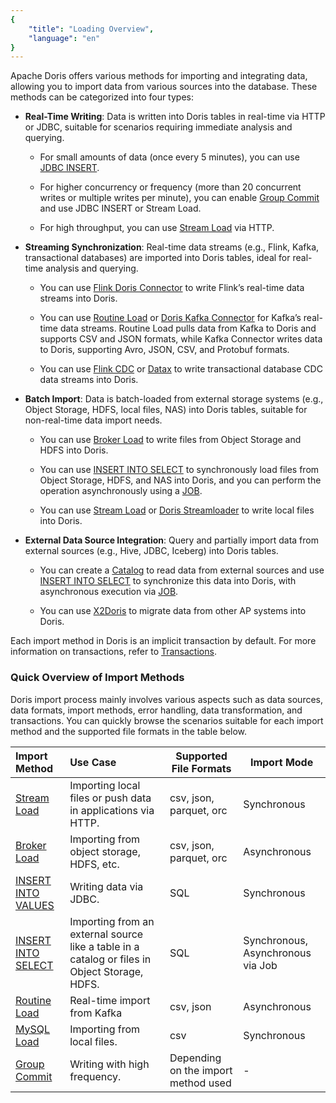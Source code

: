 ```yaml
---
{
    "title": "Loading Overview",
    "language": "en"
}
---
```


Apache Doris offers various methods for importing and integrating data, allowing you to import data from various sources into the database. These methods can be categorized into four types:

- **Real-Time Writing**: Data is written into Doris tables in real-time via HTTP or JDBC, suitable for scenarios requiring immediate analysis and querying.

    - For small amounts of data (once every 5 minutes), you can use [JDBC INSERT](./import-way/insert-into-manual.md).

    - For higher concurrency or frequency (more than 20 concurrent writes or multiple writes per minute), you can enable [Group Commit](./group-commit-manual.md) and use JDBC INSERT or Stream Load.

    - For high throughput, you can use [Stream Load](./import-way/stream-load-manual) via HTTP.

- **Streaming Synchronization**: Real-time data streams (e.g., Flink, Kafka, transactional databases) are imported into Doris tables, ideal for real-time analysis and querying.

    - You can use [Flink Doris Connector](../../ecosystem/flink-doris-connector.md) to write Flink’s real-time data streams into Doris.

    - You can use [Routine Load](./import-way/routine-load-manual.md) or [Doris Kafka Connector](../../ecosystem/doris-kafka-connector.md) for Kafka’s real-time data streams. Routine Load pulls data from Kafka to Doris and supports CSV and JSON formats, while Kafka Connector writes data to Doris, supporting Avro, JSON, CSV, and Protobuf formats.

    - You can use [Flink CDC](../../ecosystem/flink-doris-connector.md) or [Datax](../../ecosystem/datax.md) to write transactional database CDC data streams into Doris.

- **Batch Import**: Data is batch-loaded from external storage systems (e.g., Object Storage, HDFS, local files, NAS) into Doris tables, suitable for non-real-time data import needs.

    - You can use [Broker Load](./import-way/broker-load-manual.md) to write files from Object Storage and HDFS into Doris.

    - You can use [INSERT INTO SELECT](./import-way/insert-into-manual.md) to synchronously load files from Object Storage, HDFS, and NAS into Doris, and you can perform the operation asynchronously using a [JOB](../../admin-manual/workload-management/job-scheduler).

    - You can use [Stream Load](./import-way/stream-load-manual) or [Doris Streamloader](../../ecosystem/doris-streamloader.md) to write local files into Doris.

- **External Data Source Integration**: Query and partially import data from external sources (e.g., Hive, JDBC, Iceberg) into Doris tables.

    - You can create a [Catalog](../../lakehouse/lakehouse-overview.md) to read data from external sources and use [INSERT INTO SELECT](./import-way/insert-into-manual.md) to synchronize this data into Doris, with asynchronous execution via [JOB](../../admin-manual/workload-management/job-scheduler).
    
    - You can use [X2Doris](data-source/migrate-data-from-other-olap.md) to migrate data from other AP systems into Doris.

Each import method in Doris is an implicit transaction by default. For more information on transactions, refer to [Transactions](../transaction.md).

### Quick Overview of Import Methods

Doris import process mainly involves various aspects such as data sources, data formats, import methods, error handling, data transformation, and transactions. You can quickly browse the scenarios suitable for each import method and the supported file formats in the table below.

| Import Method                                      | Use Case                                   | Supported File Formats | Import Mode |
| :-------------------------------------------- | :----------------------------------------- | ----------------------- | -------- |
| [Stream Load](./import-way/stream-load-manual)           | Importing local files or push data in applications via HTTP.                             | csv, json, parquet, orc | Synchronous     |
| [Broker Load](./import-way/broker-load-manual.md)        | Importing from object storage, HDFS, etc.                     | csv, json, parquet, orc | Asynchronous     |
| [INSERT INTO VALUES](./import-way/insert-into-manual.md) | Writing data via JDBC. | SQL                     | Synchronous     |
| [INSERT INTO SELECT](./import-way/insert-into-manual.md) | Importing from an external source like a table in a catalog or files in Object Storage, HDFS.      | SQL                     | Synchronous, Asynchronous via Job     |
| [Routine Load](./import-way/routine-load-manual.md)      | Real-time import from Kafka                            | csv, json               | Asynchronous     |
| [MySQL Load](./import-way/mysql-load-manual.md)          | Importing from local files.                             | csv                     | Synchronous     |
| [Group Commit](./group-commit-manual.md)          | Writing with high frequency.                            | Depending on the import method used | -     |
